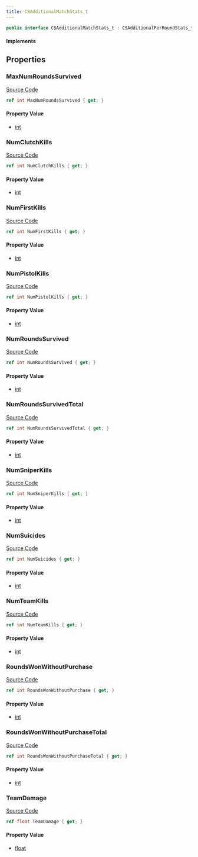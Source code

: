 ```yaml
---
title: CSAdditionalMatchStats_t
---
```


```csharp
public interface CSAdditionalMatchStats_t : CSAdditionalPerRoundStats_t, ISchemaClass<CSAdditionalPerRoundStats_t>, ISchemaClass<CSAdditionalMatchStats_t>, ISchemaField, ISchemaClass, INativeHandle
```

#### Implements

## Properties

### MaxNumRoundsSurvived

[Source Code](https://github.com/swiftly-solution/swiftlys2/blob/main/managed/src/SwiftlyS2.Generated/Schemas/Interfaces/CSAdditionalMatchStats_t.cs#L19)

```csharp
ref int MaxNumRoundsSurvived { get; }
```

#### Property Value

- [int](https://learn.microsoft.com/dotnet/api/system.int32)

### NumClutchKills

[Source Code](https://github.com/swiftly-solution/swiftlys2/blob/main/managed/src/SwiftlyS2.Generated/Schemas/Interfaces/CSAdditionalMatchStats_t.cs#L29)

```csharp
ref int NumClutchKills { get; }
```

#### Property Value

- [int](https://learn.microsoft.com/dotnet/api/system.int32)

### NumFirstKills

[Source Code](https://github.com/swiftly-solution/swiftlys2/blob/main/managed/src/SwiftlyS2.Generated/Schemas/Interfaces/CSAdditionalMatchStats_t.cs#L27)

```csharp
ref int NumFirstKills { get; }
```

#### Property Value

- [int](https://learn.microsoft.com/dotnet/api/system.int32)

### NumPistolKills

[Source Code](https://github.com/swiftly-solution/swiftlys2/blob/main/managed/src/SwiftlyS2.Generated/Schemas/Interfaces/CSAdditionalMatchStats_t.cs#L31)

```csharp
ref int NumPistolKills { get; }
```

#### Property Value

- [int](https://learn.microsoft.com/dotnet/api/system.int32)

### NumRoundsSurvived

[Source Code](https://github.com/swiftly-solution/swiftlys2/blob/main/managed/src/SwiftlyS2.Generated/Schemas/Interfaces/CSAdditionalMatchStats_t.cs#L17)

```csharp
ref int NumRoundsSurvived { get; }
```

#### Property Value

- [int](https://learn.microsoft.com/dotnet/api/system.int32)

### NumRoundsSurvivedTotal

[Source Code](https://github.com/swiftly-solution/swiftlys2/blob/main/managed/src/SwiftlyS2.Generated/Schemas/Interfaces/CSAdditionalMatchStats_t.cs#L21)

```csharp
ref int NumRoundsSurvivedTotal { get; }
```

#### Property Value

- [int](https://learn.microsoft.com/dotnet/api/system.int32)

### NumSniperKills

[Source Code](https://github.com/swiftly-solution/swiftlys2/blob/main/managed/src/SwiftlyS2.Generated/Schemas/Interfaces/CSAdditionalMatchStats_t.cs#L33)

```csharp
ref int NumSniperKills { get; }
```

#### Property Value

- [int](https://learn.microsoft.com/dotnet/api/system.int32)

### NumSuicides

[Source Code](https://github.com/swiftly-solution/swiftlys2/blob/main/managed/src/SwiftlyS2.Generated/Schemas/Interfaces/CSAdditionalMatchStats_t.cs#L35)

```csharp
ref int NumSuicides { get; }
```

#### Property Value

- [int](https://learn.microsoft.com/dotnet/api/system.int32)

### NumTeamKills

[Source Code](https://github.com/swiftly-solution/swiftlys2/blob/main/managed/src/SwiftlyS2.Generated/Schemas/Interfaces/CSAdditionalMatchStats_t.cs#L37)

```csharp
ref int NumTeamKills { get; }
```

#### Property Value

- [int](https://learn.microsoft.com/dotnet/api/system.int32)

### RoundsWonWithoutPurchase

[Source Code](https://github.com/swiftly-solution/swiftlys2/blob/main/managed/src/SwiftlyS2.Generated/Schemas/Interfaces/CSAdditionalMatchStats_t.cs#L23)

```csharp
ref int RoundsWonWithoutPurchase { get; }
```

#### Property Value

- [int](https://learn.microsoft.com/dotnet/api/system.int32)

### RoundsWonWithoutPurchaseTotal

[Source Code](https://github.com/swiftly-solution/swiftlys2/blob/main/managed/src/SwiftlyS2.Generated/Schemas/Interfaces/CSAdditionalMatchStats_t.cs#L25)

```csharp
ref int RoundsWonWithoutPurchaseTotal { get; }
```

#### Property Value

- [int](https://learn.microsoft.com/dotnet/api/system.int32)

### TeamDamage

[Source Code](https://github.com/swiftly-solution/swiftlys2/blob/main/managed/src/SwiftlyS2.Generated/Schemas/Interfaces/CSAdditionalMatchStats_t.cs#L39)

```csharp
ref float TeamDamage { get; }
```

#### Property Value

- [float](https://learn.microsoft.com/dotnet/api/system.single)


